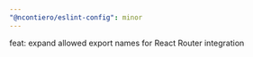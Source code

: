```yaml
---
"@ncontiero/eslint-config": minor
---
```


feat: expand allowed export names for React Router integration
